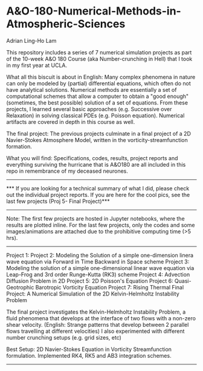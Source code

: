 # A&O-180-Numerical-Methods-in-Atmospheric-Sciences

Adrian Ling-Ho Lam 

This repository includes a series of 7 numerical simulation projects as part of the 10-week A&O 180 Course (aka Number-crunching in Hell) that I took in my first year at UCLA. 

What all this biscuit is about in English: 
Many complex phenomena in nature can only be modeled by (partial) differential equations, which often do not have analytical solutions. Numerical methods are essentially a set of computational schemes that allow a computer to obtain a "good enough" (sometimes, the best possible) solution of a set of equations. From these projects, I learned several basic approaches (e.g. Successive over Relaxation) in solving classical PDEs (e.g. Poisson equation). Numerical artifacts are covered in depth in this course as well. 

The final project: 
The previous projects culminate in a final project of a 2D Navier-Stokes Atmosphere Model, written in the vorticity-streamfunction formation. 

What you will find: 
Specifications, codes, results, project reports and everything surviving the hurricane that is A&O180 are all included in this repo in remembrance of my deceased neurones.  

****************************************************************************************************************************
*** If you are looking for a technical summary of what I did, please check out the individual project reports. If you are here for the cool pics, see the last few projects (Proj 5- Final Project)***
****************************************************************************************************************************

Note: The first few projects are hosted in Jupyter notebooks, where the results are plotted inline. For the last few projects, only the codes and some images/animations are attached due to the prohibitive computing time (>5 hrs). 

------------------------------------------------------------------
Project 1:
Project 2: Modeling the Solution of a simple one-dimension linera wave equation via Forward in Time Backward in Space scheme
Project 3: Modeling the solution of a simple one-dimensional linear wave equation via Leap-Frog and 3rd order Runge-Kutta (RK3) scheme
Project 4: Advection Diffusion Problem in 2D
Project 5: 2D Poisson's Equation
Project 6: Quasi-Geotrophic Barotropic Vorticity Equation
Project 7: Rising Thermal 
Final Project: A Numerical Simulation of the 2D Kelvin-Helmholtz Instability Problem 

The final project investigates the Kelvin-Helmholtz Instability Problem, a fluid phenomena that develops at the interface of two flows with a non-zero shear velocity. (English: Strange patterns that develop between 2 parallel flows travelling at different velocities) I also experimented with different number crunching setups (e.g. grid sizes, etc) 

Best Setup: 2D Navier-Stokes Equation in Vorticity Streamfunction formulation. Implemented RK4, RK5 and AB3 integration schemes. 

------------------------------------------------------------------
